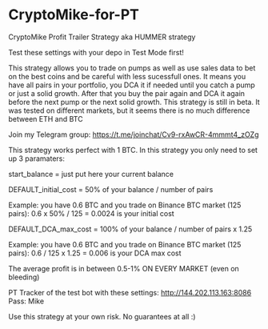 # CryptoMike-for-PT
CryptoMike Profit Trailer Strategy aka HUMMER strategy

Test these settings with your depo in Test Mode first!

This strategy allows you to trade on pumps as well as use sales data to bet on the best coins and be careful with less sucessfull ones.
It means you have all pairs in your portfolio, you DCA it if needed until you catch a pump or just a solid growth.
After that you buy the pair again and DCA it again before the next pump or the next solid growth.
This strategy is still in beta. It was tested on different markets, but it seems there is no much difference between ETH and BTC

Join my Telegram group: https://t.me/joinchat/Cv9-rxAwCR-4mmmt4_zOZg 

This strategy works perfect with 1 BTC.
In this strategy you only need to set up 3 paramaters:

start_balance = just put here your current balance

DEFAULT_initial_cost = 50% of your balance / number of pairs 

Example: you have 0.6 BTC and you trade on Binance BTC market (125 pairs): 0.6 x 50% / 125 = 0.0024 is your initial cost

DEFAULT_DCA_max_cost = 100% of your balance / number of pairs  x 1.25 

Example: you have 0.6 BTC and you trade on Binance BTC market (125 pairs): 0.6 / 125 x 1.25 = 0.006 is your DCA max cost

The average profit is in between 0.5-1% ON EVERY MARKET (even on bleeding)

PT Tracker of the test bot with these settings: http://144.202.113.163:8086
Pass: Mike

Use this strategy at your own risk. No guarantees at all :)
